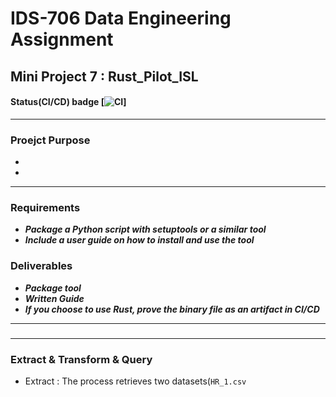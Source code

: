 # IDS-706 Data Engineering Assignment
## Mini Project 7 : Rust_Pilot_ISL

#### Status(CI/CD) badge  [![CI](https://github.com/nogibjj/Mini_PJT_6_Complex-SQL-Query-for-a-MySQL-Database/actions/workflows/CICD.yml/badge.svg)]
------

### Proejct Purpose

- 

- 

-----

### Requirements

* ***Package a Python script with setuptools or a similar tool***
* ***Include a user guide on how to install and use the tool***

### Deliverables

* ***Package tool***
* ***Written Guide***
* ***If you choose to use Rust, prove the binary file as an artifact in CI/CD***

---------
### 


----------
### Extract & Transform & Query
* Extract : The process retrieves two datasets(`HR_1.csv`